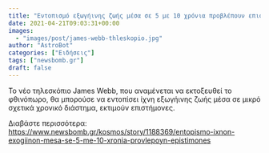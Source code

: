 ```yaml
---
title: "Εντοπισμό εξωγήινης ζωής μέσα σε 5 με 10 χρόνια προβλέπουν επιστήμονες"
date: 2021-04-21T09:03:31+00:00
images:
  - "images/post/james-webb-thleskopio.jpg"
author: "AstroBot"
categories: ["Ειδήσεις"]
tags: ["newsbomb.gr"]
draft: false
---
```


Το νέο τηλεσκόπιο James Webb, που αναμένεται να εκτοξευθεί το φθινόπωρο, θα μπορούσε να εντοπίσει ίχνη εξωγήινης ζωής μέσα σε μικρό σχετικά χρονικό διάστημα, εκτιμούν επιστήμονες.

Διαβάστε περισσότερα: https://www.newsbomb.gr/kosmos/story/1188369/entopismo-ixnon-exogiinon-mesa-se-5-me-10-xronia-provlepoyn-epistimones

